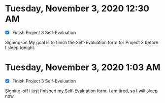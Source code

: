 # Tuesday, November 3, 2020 12:30 AM
- [X] Finish Project 3 Self-Evaluation

Signing-on My goal is to finish the Self-Evaluation form for Project 3 before I sleep tonight. 

# Tuesday, November 3, 2020 1:03 AM
- [X] Finish Project 3 Self-Evaluation

Signing-off I just finished my Self-Evaluation form. I am tired, so I will sleep now.